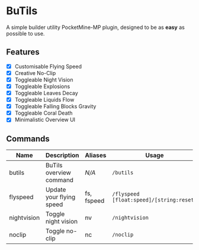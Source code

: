 # BuTils

A simple builder utility PocketMine-MP plugin, designed to be as **easy** as possible to use.

## Features

- [x] Customisable Flying Speed
- [x] Creative No-Clip
- [x] Toggleable Night Vision
- [x] Toggleable Explosions
- [x] Toggleable Leaves Decay
- [x] Toggleable Liquids Flow
- [x] Toggleable Falling Blocks Gravity
- [x] Toggleable Coral Death
- [x] Minimalistic Overview UI

## Commands

| Name        | Description              | Aliases    | Usage                                       | Permission                 |
|-------------|--------------------------|------------|---------------------------------------------|----------------------------|
| butils      | BuTils overview command  | *N/A*      | `/butils`                                   | butils.command.butils      |
| flyspeed    | Update your flying speed | fs, fspeed | `/flyspeed [float:speed]/[string:reset]` | butils.command.flyspeed    |
| nightvision | Toggle night vision      | nv         | `/nightvision`                              | butils.command.nightvision |
| noclip      | Toggle no-clip           | nc         | `/noclip`                                   | butils.command.noclip      |

